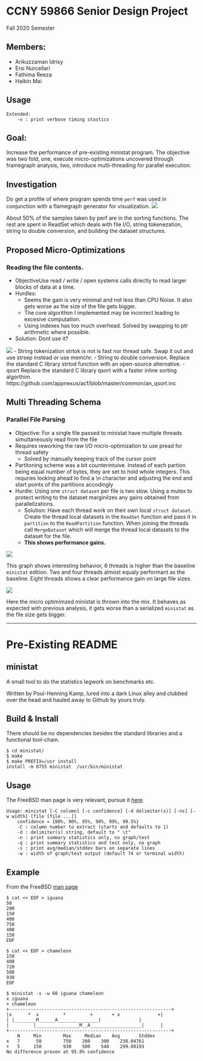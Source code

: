 # CCNY 59866 Senior Design Project
Fall 2020 Semester

## Members: 
- Arikuzzaman Idrisy
- Ersi Nurcellari
- Fathima Reeza
- Haibin Mai
## Usage
	Extended: 
		-v : print verbose timing stastics
## Goal: 
Increase the performance of pre-existing ministat program. The objective was two fold, one, execute micro-optimizations uncovered through framegraph analysis, two, introduce mutli-threading for parallel execution.

## Investigation
Do get a profile of where program spends time `perf` was used in conjunction with a flamegraph generator for visualization. 
<img src="/images/perf_original.svg">

About 50% of the samples taken by perf are  in the sorting functions. The rest are spent in ReadSet which deals with file I/O, string tokenezation, string to double conversion, and building the dataset structures.


## Proposed Micro-Optimizations
### Reading the file contents.
- ObjectiveUse read / write / open systems calls directly to read larger blocks of data at a time. 
- Hurdles:
	- Seems the gain is very minimal and not less than CPU Noise. It also gets worse as the size of the file gets bigger.
	- The core algorithim I implemented may be incorrect leading to excesive computation.
	- Using indexes has too much overhead. Solved by swapping to ptr arithmetic where possible.
- Solution: Dont use it?
<img src="micro_vs_stock.png">
- String tokenization
strtok is not is fast nor thread safe. Swap it out and use strsep instead or use memchr.
- String to double conversion.
Replace the standard C library strtod function with an open-source alternative.
- qsort 
Replace the standard C library qsort with a faster inline sorting algorthim. https://github.com/appnexus/acf/blob/master/common/an_qsort.inc

## Multi Threading Schema
### Parallel File Parsing
- Objective: For a single file passed to ministat have multiple threads simultaneously read from the file
- Requires reworking the raw I/O micro-optimization to use pread for thread safety
	- Solved by manually keeping track of the cursor point
- Partitoning scheme was a bit counterintuive. Instead of each partion being equal number of bytes, they are set to hold whole integers. This requries looking ahead to find a \n character and adjusting the end and start points of the partitions accodingly
- Hurdle: Using one `struct dataset` per file is two slow. Using a mutex to protect writing to the dataset marginilzes any gains obtained from parallelizations.
	- Solution: Have each thread work on their own local `struct dataset`. Create the thread local datasets in the `ReadSet` function and pass it in `partition` to the `ReadPartition` function. When joining the threads call `MergeDataset` which will merge the thread local datasets to the dataset for the file. 
	- __This shows performance gains.__

<img src="images/parallel_vs_stock.png">

This graph shows interesting behavior, 6 threads is higher than the baseline `ministat` edition. Two and four threads almost equaly performant as the baseline. Eight threads shows a clear performance gain on large file sizes.

<img src="images/parallel_vs_micro_vs_stock.png">

Here the micro optimimzed ministat is thrown into the mix. It behaves as expected with previous analysis, it gets worse than a serialized `ministat` as the file size gets bigger.


---

# Pre-Existing README
## ministat
A small tool to do the statistics legwork on benchmarks etc.

Written by Poul-Henning Kamp, lured into a dark Linux alley and clubbed over the head and hauled away to Github by yours truly.

## Build & Install

There should be no dependencies besides the standard libraries and a functional tool-chain.

	$ cd ministat/
	$ make
	$ make PREFIX=/usr install
	install -m 0755 ministat  /usr/bin/ministat

## Usage
The FreeBSD man page is very relevant, pursue it [here](http://www.freebsd.org/cgi/man.cgi?ministat).

	Usage: ministat [-C column] [-c confidence] [-d delimiter(s)] [-ns] [-w width] [file [file ...]]
		confidence = {80%, 90%, 95%, 98%, 99%, 99.5%}
		-C : column number to extract (starts and defaults to 1)
		-d : delimiter(s) string, default to " \t"
		-n : print summary statistics only, no graph/test
		-q : print summary statistics and test only, no graph
		-s : print avg/median/stddev bars on separate lines
		-w : width of graph/test output (default 74 or terminal width)

## Example
From the FreeBSD [man page](http://www.freebsd.org/cgi/man.cgi?ministat)

	$ cat << EOF > iguana
	50
	200
	150
	400
	750
	400
	150
	EOF

	$ cat << EOF > chameleon
	150
	400
	720	
	500
	930
	EOF

	$ ministat -s -w 60 iguana chameleon
	x iguana
	+ chameleon
	+------------------------------------------------------------+
	|x      *  x	     *	       +	   + x	            +|
	| |________M______A_______________|			     |
	| 	      |________________M__A___________________|      |
	+------------------------------------------------------------+
	    N	  Min	     Max     Median	   Avg	     Stddev
	x   7	   50	     750	200	   300	  238.04761
	+   5	  150	     930	500	   540	  299.08193
	No difference proven at 95.0% confidence
